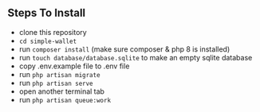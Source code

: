 ## Steps To Install

- clone this repository
- `cd simple-wallet`
- run `composer install` (make sure composer & php 8 is installed)
- run `touch database/database.sqlite` to make an empty sqlite database
- copy .env.example file to .env file
- run `php artisan migrate`
- run `php artisan serve`
- open another terminal tab
- run `php artisan queue:work`
